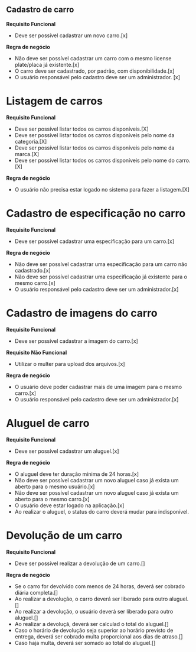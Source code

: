 ## Cadastro de carro

**Requisito Funcional**

- Deve ser possível cadastrar um novo carro.[x]

**Regra de negócio**

- Não deve ser possível cadastrar um carro com o mesmo license plate/placa já existente.[x]
- O carro deve ser cadastrado, por padrão, com disponibilidade.[x]
- O usuário responsável pelo cadastro deve ser um administrador. [x]

# Listagem de carros

**Requisito Funcional**

- Deve ser possível listar todos os carros disponíveis.[X]
- Deve ser possível listar todos os carros disponíveis pelo nome da categoria.[X]
- Deve ser possível listar todos os carros disponíveis pelo nome da marca.[X]
- Deve ser possível listar todos os carros disponíveis pelo nome do carro.[X]

**Regra de negócio**

- O usuário não precisa estar logado no sistema para fazer a listagem.[X]

# Cadastro de especificação no carro

**Requisito Funcional**

- Deve ser possível cadastrar uma especificação para um carro.[x]

**Regra de negócio**

- Não deve ser possível cadastrar uma especificação para um carro não cadastrado.[x]
- Não deve ser possível cadastrar uma especificação já existente para o mesmo carro.[x]
- O usuário responsável pelo cadastro deve ser um administrador.[x]

# Cadastro de imagens do carro

**Requisito Funcional**

- Deve ser possível cadastrar a imagem do carro.[x]

**Requisito Não Funcional**

- Utilizar o multer para upload dos arquivos.[x]

**Regra de negócio**

- O usuário deve poder cadastrar mais de uma imagem para o mesmo carro.[x]
- O usuário responsável pelo cadastro deve ser um administrador.[x]

# Aluguel de carro

**Requisito Funcional**

- Deve ser possível cadastrar um aluguel.[x]

**Regra de negócio**

- O aluguel deve ter duração mínima de 24 horas.[x]
- Não deve ser possível cadastrar um novo aluguel caso já exista um aberto para o mesmo usuário.[x]
- Não deve ser possível cadastrar um novo aluguel caso já exista um aberto para o mesmo carro.[x]
- O usuário deve estar logado na aplicação.[x]
- Ao realizar o aluguel, o status do carro deverá mudar para indisponível.

# Devolução de um carro

**Requisito Funcional**

- Deve ser possível realizar a devolução de um carro.[]

**Regra de negócio**

- Se o carro for devolvido com menos de 24 horas, deverá ser cobrado diária completa.[]
- Ao realizar a devolução, o carro deverá ser liberado para outro aluguel.[]
- Ao realizar a devolução, o usuário deverá ser liberado para outro aluguel.[]
- Ao realizar a devoluçã, deverá ser calculad o total do aluguel.[]
- Caso o horário de devolução seja superior ao horário previsto de entrega, deverá ser cobrado multa proporcional aos dias de atraso.[]
- Caso haja multa, deverá ser somado ao total do aluguel.[]
